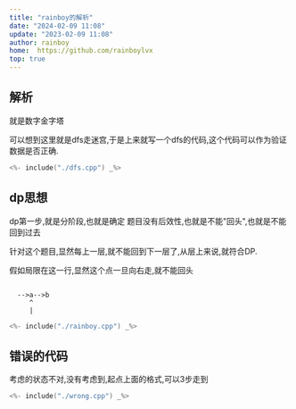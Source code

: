 ```yaml
---
title: "rainboy的解析"
date: "2024-02-09 11:08"
update: "2023-02-09 11:08"
author: rainboy
home:  https://github.com/rainboylvx
top: true
---
```


## 解析

就是数字金字塔

可以想到这里就是dfs走迷宫,于是上来就写一个dfs的代码,这个代码可以作为验证数据是否正确.

```cpp
<%- include("./dfs.cpp") _%>
```

## dp思想

dp第一步,就是分阶段,也就是确定 题目没有后效性,也就是不能"回头",也就是不能回到过去

针对这个题目,显然每上一层,就不能回到下一层了,从层上来说,就符合DP.

假如局限在这一行,显然这个点一旦向右走,就不能回头

```

  -->a-->b
     ^
     |
```


```cpp
<%- include("./rainboy.cpp") _%>
```

## 错误的代码

考虑的状态不对,没有考虑到,起点上面的格式,可以3步走到

```cpp
<%- include("./wrong.cpp") _%>
```
